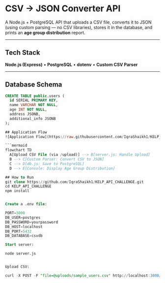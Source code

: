 # CSV → JSON Converter API

A Node.js + PostgreSQL API that uploads a CSV file, converts it to JSON (using custom parsing — no CSV libraries), stores it in the database, and prints an **age group distribution** report.

---

##  Tech Stack
**Node.js (Express)** • **PostgreSQL** • **dotenv** • **Custom CSV Parser**

---

##  Database Schema

```sql
CREATE TABLE public.users (
  id SERIAL PRIMARY KEY,
  name VARCHAR NOT NULL,
  age INT NOT NULL,
  address JSONB,
  additional_info JSONB
);

## Application Flow
![Application Flow](https://raw.githubusercontent.com/IqraShaikh1/KELP_API_CHALLENGE/main/images/diagram.png)

```mermaid
flowchart TD
  A[Upload CSV File (via /upload)] --> B[server.js: Handle Upload]
  B --> C[Custom Parser: Convert CSV to JSON]
  C --> D[db.js: Save to PostgreSQL]
  D --> E[Console: Display Age Group Distribution]

## How to Run
git clone https://github.com/IqraShaikh1/KELP_API_CHALLENGE.git
cd KELP_API_CHALLENGE
npm install


Create a .env file:

PORT=3000
DB_USER=postgres
DB_PASSWORD=yourpassword
DB_HOST=localhost
DB_PORT=5432
DB_DATABASE=csvdb

Start server:

node server.js


Upload CSV:

curl -X POST -F "file=@uploads/sample_users.csv" http://localhost:3000/upload

